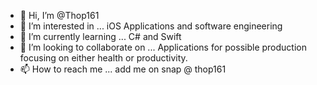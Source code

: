 - 👋 Hi, I’m @Thop161
- 👀 I’m interested in ... iOS Applications and software engineering
- 🌱 I’m currently learning ... C# and Swift
- 💞️ I’m looking to collaborate on ... Applications for possible production focusing on either health or productivity.
- 📫 How to reach me ... add me on snap @ thop161

<!---
Thop161/Thop161 is a ✨ special ✨ repository because its `README.md` (this file) appears on your GitHub profile.
You can click the Preview link to take a look at your changes.
--->

